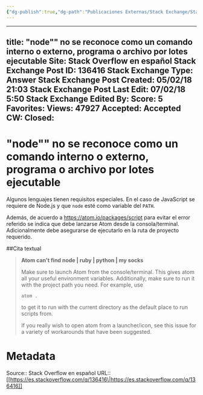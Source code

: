 ```yaml
---
{"dg-publish":true,"dg-path":"Publicaciones Externas/Stack Exchange/Stack Overflow en español/es.stackoverflow.com-136416.md","permalink":"/publicaciones-externas/stack-exchange/stack-overflow-en-espanol/es-stackoverflow-com-136416/","hide":true,"noteIcon":"\"0\"","created":"2024-04-03T12:49:10.592-06:00","updated":"2024-04-05T16:43:52.960-06:00"}
---
```


---
title: "node"" no se reconoce como un comando interno o externo, programa o archivo por lotes ejecutable
Site: Stack Overflow en español
Stack Exchange Post ID: 136416
Stack Exchange Type: Answer
Stack Exchange Post Created: 05/02/18 21:03
Stack Exchange Post Last Edit: 07/02/18 5:50
Stack Exchange Edited By: 
Score: 5
Favorites: 
Views: 47927
Accepted: Accepted
CW: 
Closed: 
---
# "node"" no se reconoce como un comando interno o externo, programa o archivo por lotes ejecutable

Algunos lenguajes tienen requisitos especiales. En el caso de JavaScript se requiere de Node.js y que `node` esté como variable del `PATH`.

Además, de acuerdo a https://atom.io/packages/script para evitar el error referido se indica que debe lanzarse Atom desde la consola/terminal. Adicionalmente debe asegurarse de ejecutarlo en la ruta de proyecto requerido.

##Cita textual

> **Atom can't find node | ruby | python | my socks**
> 
> Make sure to launch Atom from the console/terminal. This gives atom
> all your useful environment variables. Additionally, make sure to run
> it with the project path you need. For example, use
> 
>     atom .
> 
> to get it to run with the current directory as the default place to
> run scripts from.
> 
> If you really wish to open atom from a launcher/icon, see this issue
> for a variety of workarounds that have been suggested.



# Metadata
Source:: Stack Overflow en español
URL:: [[https://es.stackoverflow.com/q/136416\|https://es.stackoverflow.com/q/136416]]

